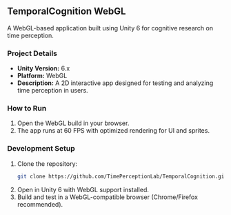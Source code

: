 ## TemporalCognition WebGL  
A WebGL-based application built using Unity 6 for cognitive research on time perception.  

### Project Details  
- **Unity Version:** 6.x  
- **Platform:** WebGL  
- **Description:** A 2D interactive app designed for testing and analyzing time perception in users.  

### How to Run  
1. Open the WebGL build in your browser.  
2. The app runs at 60 FPS with optimized rendering for UI and sprites.  

### Development Setup  
1. Clone the repository:  
   ```sh
   git clone https://github.com/TimePerceptionLab/TemporalCognition.git
   ```
2. Open in Unity 6 with WebGL support installed.  
3. Build and test in a WebGL-compatible browser (Chrome/Firefox recommended).  

